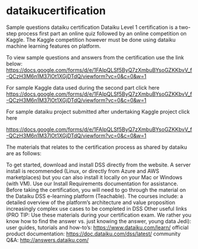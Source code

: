 # dataikucertification
Sample questions dataiku certification
Dataiku Level 1 certification is a two-step process first part an online quiz followed by an online competition on Kaggle. The Kaggle competition however must be done using dataiku machine learning features on platform.

To view sample questions and answers from the certification use the link below:
https://docs.google.com/forms/d/e/1FAIpQLSf5ByQ7zXmbuBYsoGZKKbvV_f-QCzH3M6n1M37lOt1XGjDTdQ/viewform?vc=0&c=0&w=1

For sample Kaggle data used during the second part click here
https://docs.google.com/forms/d/e/1FAIpQLSf5ByQ7zXmbuBYsoGZKKbvV_f-QCzH3M6n1M37lOt1XGjDTdQ/viewform?vc=0&c=0&w=1

For sample dataiku project submitted after undertaking Kaggle project click here

https://docs.google.com/forms/d/e/1FAIpQLSf5ByQ7zXmbuBYsoGZKKbvV_f-QCzH3M6n1M37lOt1XGjDTdQ/viewform?vc=0&c=0&w=1

The materials that relates to the certification process as shared by dataiku are as follows:

To get started, download and install DSS directly from the website. A server install is recommended (Linux, or directly from Azure and AWS marketplaces) but you can also install it locally on your Mac or Windows (with VM). Use our Install Requirements documentation for assistance. 
Before taking the certification, you will need to go through the material on the Dataiku DSS e-learning platform (Teachable).  The courses include:
a detailed overview of the platform’s architecture and value proposition
increasingly complex use cases to be completed in DSS
Other useful links (PRO TIP: Use these materials during your certification exam. We rather you know how to find the answer vs. just knowing the answer, young data Jedi): 
user guides, tutorials and how-to’s: https://www.dataiku.com/learn/
official product documentation: https://doc.dataiku.com/dss/latest/
community Q&A: http://answers.dataiku.com/
